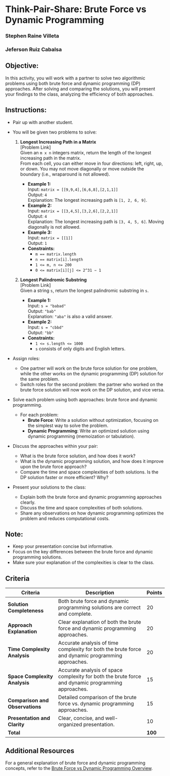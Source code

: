 # Think-Pair-Share: Brute Force vs Dynamic Programming

### Stephen Raine Villeta
### Jeferson Ruiz Cabalsa

## Objective:
In this activity, you will work with a partner to solve two algorithmic problems using both brute force and dynamic programming (DP) approaches. After solving and comparing the solutions, you will present your findings to the class, analyzing the efficiency of both approaches.

## Instructions:
- Pair up with another student.
- You will be given two problems to solve:
  1. **Longest Increasing Path in a Matrix**  
     [Problem Link]  
     Given an `m x n` integers matrix, return the length of the longest increasing path in the matrix.  
     From each cell, you can either move in four directions: left, right, up, or down. You may not move diagonally or move outside the boundary (i.e., wraparound is not allowed).  
     - **Example 1:**  
       Input: `matrix = [[9,9,4],[6,6,8],[2,1,1]]`  
       Output: `4`  
       Explanation: The longest increasing path is `[1, 2, 6, 9]`.  
     - **Example 2:**  
       Input: `matrix = [[3,4,5],[3,2,6],[2,2,1]]`  
       Output: `4`  
       Explanation: The longest increasing path is `[3, 4, 5, 6]`. Moving diagonally is not allowed.  
     - **Example 3:**  
       Input: `matrix = [[1]]`  
       Output: `1`  
     - **Constraints:**  
       - `m == matrix.length`  
       - `n == matrix[i].length`  
       - `1 <= m, n <= 200`  
       - `0 <= matrix[i][j] <= 2^31 − 1`  

  2. **Longest Palindromic Substring**  
     [Problem Link]  
     Given a string `s`, return the longest palindromic substring in `s`.  
     - **Example 1:**  
       Input: `s = "babad"`  
       Output: `"bab"`  
       Explanation: `"aba"` is also a valid answer.  
     - **Example 2:**  
       Input: `s = "cbbd"`  
       Output: `"bb"`  
     - **Constraints:**  
       - `1 <= s.length <= 1000`  
       - `s` consists of only digits and English letters.

- Assign roles:
  - One partner will work on the brute force solution for one problem, while the other works on the dynamic programming (DP) solution for the same problem.
  - Switch roles for the second problem: the partner who worked on the brute force solution will now work on the DP solution, and vice versa.
- Solve each problem using both approaches: brute force and dynamic programming.
  - For each problem:
    - **Brute Force**: Write a solution without optimization, focusing on the simplest way to solve the problem.
    - **Dynamic Programming**: Write an optimized solution using dynamic programming (memoization or tabulation).
- Discuss the approaches within your pair:
  - What is the brute force solution, and how does it work?
  - What is the dynamic programming solution, and how does it improve upon the brute force approach?
  - Compare the time and space complexities of both solutions. Is the DP solution faster or more efficient? Why?
- Present your solutions to the class:
  - Explain both the brute force and dynamic programming approaches clearly.
  - Discuss the time and space complexities of both solutions.
  - Share any observations on how dynamic programming optimizes the problem and reduces computational costs.

## Note:
- Keep your presentation concise but informative.
- Focus on the key differences between the brute force and dynamic programming solutions.
- Make sure your explanation of the complexities is clear to the class.

## Criteria

| Criteria                  | Description                                                                 | Points |
|---------------------------|-----------------------------------------------------------------------------|--------|
| **Solution Completeness** | Both brute force and dynamic programming solutions are correct and complete. | 20     |
| **Approach Explanation**  | Clear explanation of both the brute force and dynamic programming approaches. | 20     |
| **Time Complexity Analysis** | Accurate analysis of time complexity for both the brute force and dynamic programming approaches. | 20     |
| **Space Complexity Analysis** | Accurate analysis of space complexity for both the brute force and dynamic programming approaches. | 15     |
| **Comparison and Observations** | Detailed comparison of the brute force vs. dynamic programming approaches. | 15     |
| **Presentation and Clarity** | Clear, concise, and well-organized presentation.                          | 10     |
| **Total**                 |                                                                             | **100** |

## Additional Resources
For a general explanation of brute force and dynamic programming concepts, refer to the [Brute Force vs Dynamic Programming Overview](./BruteForce_vs_DP_Overview.md).
